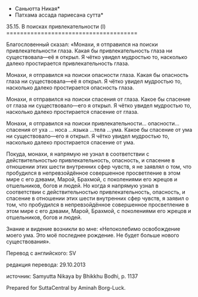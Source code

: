 * Саньютта Никая*
* Патхама ассада париесана сутта*

35\.15\. В поисках привлекательности \(I\)
\=\=\=\=\=\=\=\=\=\=\=\=\=\=\=\=\=\=\=\=\=\=\=\=\=\=\=\=\=\=\=\=\=\=\=\=\=\=

Благословенный сказал: «Монахи, я отправился на поиски привлекательности глаза\. Какая бы привлекательность глаза ни существовала—её я открыл\. Я чётко увидел мудростью то, насколько далеко простирается привлекательность глаза\.

Монахи, я отправился на поиски опасности глаза\. Какая бы опасность глаза ни существовала—её я открыл\. Я чётко увидел мудростью то, насколько далеко простирается опасность глаза\.

Монахи, я отправился на поиски спасения от глаза\. Какое бы спасение от глаза ни существовало—его я открыл\. Я чётко увидел мудростью то, насколько далеко простирается спасение от глаза\.

Монахи, я отправился на поиски привлекательности… опасности… спасения от уха … носа …языка …тела …ума\. Какое бы спасение от ума ни существовало—его я открыл\. Я чётко увидел мудростью то, насколько далеко простирается спасение от ума\.

Покуда, монахи, я напрямую не узнал в соответствии с действительностью привлекательность, опасность, и спасение в отношении этих шести внутренних сфер чувств, я не заявлял о том, что пробудился в непревзойдённое совершенное просветление в этом мире с его дэвами, Марой, Брахмой, с поколениями его жрецов и отшельников, богов и людей\. Но когда я напрямую узнал в соответствии с действительностью привлекательность, опасность, и спасение в отношении этих шести внутренних сфер чувств, я заявил о том, что пробудился в непревзойдённое совершенное просветление в этом мире с его дэвами, Марой, Брахмой, с поколениями его жрецов и отшельников, богов и людей\.

Знание и видение возникли во мне: «Непоколебимо освобождение моего ума\. Это моё последнее рождение\. Не будет больше нового существования»\.

Перевод с английского: SV

редакция перевода: 29\.10\.2013

источник: Samyutta Nikaya by Bhikkhu Bodhi, p\. 1137

Prepared for SuttaCentral by Aminah Borg\-Luck\.